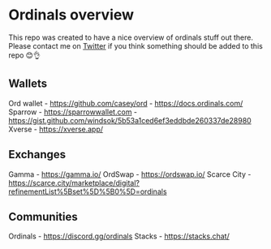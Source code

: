 # Ordinals overview
This repo was created to have a nice overview of ordinals stuff out there. Please contact me on [Twitter](https://twitter.com/crypt0biwan) if you think something should be added to this repo 😊👌

## Wallets

Ord wallet - https://github.com/casey/ord - https://docs.ordinals.com/
Sparrow - https://sparrowwallet.com - https://gist.github.com/windsok/5b53a1ced6ef3eddbde260337de28980
Xverse - https://xverse.app/

## Exchanges

Gamma - https://gamma.io/
OrdSwap - https://ordswap.io/
Scarce City - https://scarce.city/marketplace/digital?refinementList%5Bset%5D%5B0%5D=ordinals

## Communities

Ordinals - https://discord.gg/ordinals
Stacks - https://stacks.chat/
